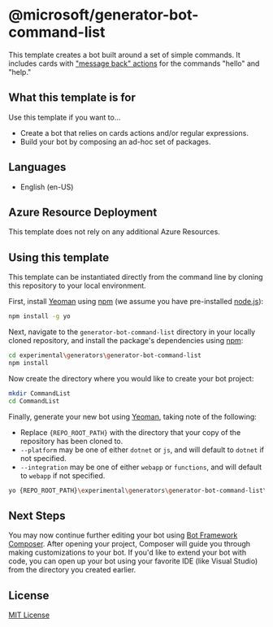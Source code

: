# @microsoft/generator-bot-command-list

This template creates a bot built around a set of simple commands. It includes cards with ["message back" actions](https://docs.microsoft.com/en-us/microsoftteams/platform/task-modules-and-cards/cards/cards-actions#messageback) for the commands "hello" and "help."

## What this template is for

Use this template if you want to...

- Create a bot that relies on cards actions and/or regular expressions.
- Build your bot by composing an ad-hoc set of packages.

## Languages

- English (en-US)

## Azure Resource Deployment

This template does not rely on any additional Azure Resources.

## Using this template

This template can be instantiated directly from the command line by cloning this repository to your local environment. 

First, install [Yeoman][yeoman] using [npm][npm] (we assume you have pre-installed [node.js][nodejs]):

```bash
npm install -g yo
```

Next, navigate to the `generator-bot-command-list` directory in your locally cloned repository, and install the package's dependencies using [npm][npm]:

```bash
cd experimental\generators\generator-bot-command-list
npm install
```

Now create the directory where you would like to create your bot project:

```bash
mkdir CommandList
cd CommandList
```

Finally, generate your new bot using [Yeoman][yeoman], taking note of the following:

- Replace `{REPO_ROOT_PATH}` with the directory that your copy of the repository has been cloned to.
- `--platform` may be one of either `dotnet` or `js`, and will default to `dotnet` if not specified.
- `--integration` may be one of either `webapp` or `functions`, and will default to `webapp` if not specified.

```bash
yo {REPO_ROOT_PATH}\experimental\generators\generator-bot-command-list\generators\app '{BOT_NAME}' --platform '{dotnet|js}' --integration '{webapp|functions}'
```

## Next Steps

You may now continue further editing your bot using [Bot Framework Composer](https://github.com/microsoft/botframework-composer). After opening your project, Composer will guide you through making customizations to your bot. If you'd like to extend your bot with code, you can open up your bot using your favorite IDE (like Visual Studio) from the directory you created earlier.

## License

[MIT License](https://github.com/microsoft/botframework-components/blob/main/LICENSE)

[npm]: https://npmjs.com
[nodejs]: https://nodejs.org/
[yeoman]: https://yeoman.io
